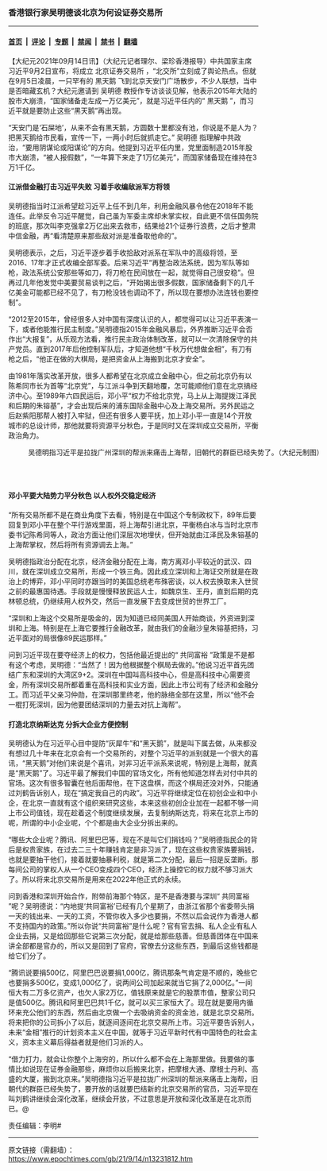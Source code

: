 ### 香港银行家吴明德谈北京为何设证券交易所

---

#### [首页](../../../..?n13231812) &nbsp;|&nbsp; [评论](../../../../../epoch-comment?n13231812) &nbsp;|&nbsp; [专题](../../../../../epoch-special?n13231812) &nbsp;|&nbsp; [禁闻](../../../../../epoch-news?n13231812) &nbsp;|&nbsp; [禁书](../../../../../books?n13231812) &nbsp;|&nbsp; [翻墙](https://github.com/gfw-breaker/nogfw/blob/master/README.md?n13231812)


<div class="post_content" id="artbody" itemprop="articleBody">
 <!-- article content begin -->
 <p>
  【大纪元2021年09月14日讯】（大纪元记者理尔、梁珍香港报导）中共国家主席习近平9月2日宣布，将成立
  <ok href="https://www.epochtimes.com/gb/tag/%E5%8C%97%E4%BA%AC%E8%AF%81%E5%88%B8%E4%BA%A4%E6%98%93%E6%89%80.html">
   北京证券交易所
  </ok>
  ，“北交所”立刻成了舆论热点。但就在9月5日凌晨，一只罕有的
  <ok href="https://www.epochtimes.com/gb/tag/%E9%BB%91%E5%A4%A9%E9%B9%85.html">
   黑天鹅
  </ok>
  飞到北京天安门广场散步，不少人联想，当中是否暗藏玄机？大纪元邀请到
  <ok href="https://www.epochtimes.com/gb/tag/%E5%90%B4%E6%98%8E%E5%BE%B7.html">
   吴明德
  </ok>
  教授作专访谈谈见解，他表示2015年大陆的股市大崩溃，“国家储备走左成一万亿美元”，就是习近平任内的“
  <ok href="https://www.epochtimes.com/gb/tag/%E9%BB%91%E5%A4%A9%E9%B9%85.html">
   黑天鹅
  </ok>
  ”，而习近平就是要防止这些“黑天鹅”再出现。
 </p>
 <p>
  “天安门是‘石屎地’，从来不会有黑天鹅，方圆数十里都没有池，你说是不是人为？把黑天鹅给市民看，宣传一下，一两小时后就抓走它。”
  <ok href="https://www.epochtimes.com/gb/tag/%E5%90%B4%E6%98%8E%E5%BE%B7.html">
   吴明德
  </ok>
  指理解中共政治，“要用阴谋论或阳谋论”的方向。他提到习近平任内里，党里面制造2015年股市大崩溃，“被人报假数”，“一年算下来走了1万亿美元”，而国家储备现在维持在3万1千亿。
 </p>
 <h4>
  江派借金融打击习近平失败 习着手收编敌派军方将领
 </h4>
 <p>
  吴明德指当时江派希望趁习近平上任不到几年，利用金融风暴令他在2018年不能连任。此举反令习近平醒觉，自己虽为军委主席却未掌实权，自此更不信任国务院的班底，那次叫李克强拿2万亿出来去救市，结果给21个证券行浪费，之后才整肃中信金融，再“看清楚原来那些敌对派是准备取他命的”。
 </p>
 <p>
  吴明德表示，之后，习近平逐步着手收拾敌对派系在军队中的高级将领，至2016、17年才正式收编全部军委。后来习近平“再整治政法系统，因为军队等如枪，政法系统公安那些等如刀，将刀枪在民间放在一起，就觉得自己很安稳”。但再过几年他发觉中美要贸易谈判之后，“开始揭出很多假数，国家储备剩下的几千亿美金可能都已经不见了，有刀枪没钱也调动不了，所以现在要想办法连钱也要控制”。
 </p>
 <p>
  “2012至2015年，曾经很多人对中国有深度认识的人，都觉得可以让习近平表演一下，或者他能推行民主制度。”吴明德指2015年金融风暴后，外界推断习近平会否作出“大报复”，从乐观方法看，推行民主政治体制改革，就可以一次清除保守的共产党员。直到2017年后他控制军队后，才知道他想“千秋万代想做金相”，有刀有枪之后，“他正在做的大棋局，是把资金从上海搬到北京才安全”。
 </p>
 <p>
  由1981年落实改革开放，很多人都希望在北京成立金融中心，但之前北京仍有以陈希同市长为首等“北京党”，与江派斗争到天翻地覆，怎可能顺他们意在北京搞经济中心。至1989年六四民运后，邓小平“权力不给北京党，马上从上海提拨江泽民和后期的朱镕基”，才会出现后来的浦东国际金融中心及上海交易所。另外民运之后赵紫阳那帮人被打入牢狱，但还有很多人要平抚，加上邓小平一直是14个开放城市的总设计师，那他就要将资源平分秋色，于是同时又在深圳成立交易所，平衡政治角力。
 </p>
 <figure aria-describedby="caption-attachment-13231876" class="wp-caption aligncenter" id="attachment_13231876" style="width: 600px">
  <ok href="https://i.epochtimes.com/assets/uploads/2021/09/id13231876-9f5b33e102e9a7f7830f01dc9eb59c22.jpeg" target="_blank">
   <img alt="" class="size-large wp-image-13231876" src="https://i.epochtimes.com/assets/uploads/2021/09/id13231876-9f5b33e102e9a7f7830f01dc9eb59c22-600x400.jpeg"/>
  </ok>
  <br/><figcaption class="wp-caption-text" id="caption-attachment-13231876">
   吴德明指习近平是拉拢广州深圳的帮派来痛击上海帮，旧朝代的群臣已经失势了。（大纪元制图）
  </figcaption><br/>
 </figure><br/>
 <h4>
  邓小平要大陆势力平分秋色 以人权外交稳定经济
 </h4>
 <p>
  “所有交易所都不是在商业角度下去看，特别是在中国这个专制政权下，89年后要回复到邓小平在整个平行游戏里面，将上海帮引进北京，平衡杨白冰与当时北京市委书记陈希同等人，政治方面让他们深层次地埋伏，但开始就由江泽民及朱镕基的上海帮掌权，然后将所有资源调去上海。”
 </p>
 <p>
  吴明德指政治分配在北京，经济金融分配在上海，南方离邓小平较近的武汉、四川，就在深圳成立交易所，形成一个铁三角。因此成立深圳和上海证交所就是在政治上的博弈，邓小平同时亦跟当时的美国总统老布殊密谈，以人权去换取未入世贸之前的最惠国待遇。手段就是慢慢释放民运人士，如魏京生、王丹，直到后期的克林顿总统，仍继续用人权外交，然后一直发展下去变成世贸的世界工厂。
 </p>
 <p>
  “深圳和上海这个交易所是吸金的，因为知道已经同美国人开始商谈，外资进到深圳和上海。特别是在上海它要推行金融改革，就由我们的金融沙皇朱镕基把持，习近平面对的局很像89民运那样。”
 </p>
 <p>
  问到习近平现在要夺经济上的权力，包括他最近提出的“
  <ok href="https://www.epochtimes.com/gb/tag/%E5%85%B1%E5%90%8C%E5%AF%8C%E8%A3%95.html">
   共同富裕
  </ok>
  ”政策是不是都有这个考虑，吴明德：“当然了！因为他根据整个棋局去做的。”他说习近平首先团结广东和深圳的大湾区9+2。深圳在中国叫高科技中心，但是高科技中心需要资金，所有深圳交易所都着重在高科技和实业方面，因此上市公司有了经济和金融分工。而习近平父亲习仲勋，在深圳那里终老，他的脉络全部在这里，所以“他不会一棍打死深圳，因为他要团结深圳的力量去对抗上海帮”。
 </p>
 <h4>
  打造北京纳斯达克 分拆大企业方便控制
 </h4>
 <p>
  吴明德认为在习近平心目中提防“灰犀牛”和“黑天鹅”，就是叫下属去做，从来都没有想过几十年来在北京会有一个交易所的，对整个习近平的派别就是一个很大的喜讯，“黑天鹅”对他们来说是个喜讯，对非习近平派系来说呢，特别是上海帮，就真是“黑天鹅”了。习近平最了解我们中国的官场文化，所有他知道怎样去对付中共的官场。这次有很多智囊在他后面帮他，在下这盘棋，而这个棋局还没对外，只能通过刘鹤告诉别人，现在“搞定我自己的内政”。习近平将继续定位在初创企业和中小企，在北京一直就有这个组织来研究这些，本来这些初创企业加在一起都不够一间上市公司值钱，现在趁着这个制度继续发展，去复制纳斯达克，将来在北京上市的呢，所谓的中小企业呢，个个都是由大企业分拆出来的。
 </p>
 <p>
  “哪些大企业呢？腾讯、阿里巴巴等，现在不是叫它们捐钱吗？”吴明德指民企的背后是权贵家族，在过去二三十年赚钱肯定是非习派了，现在这些权贵家族要捐钱，也就是要抽干他们，接着就要抽暴利税，就是第二次分配，最后一招是反垄断。那每间公司的掌权人从一个CEO变成四个CEO，经济上操控它的权力就不够习派大了。所以将来北京交易所是用来在2022年他正式的永续。
 </p>
 <p>
  问到香港和深圳开始合作，附带前海那个特区，是不是香港要与深圳“
  <ok href="https://www.epochtimes.com/gb/tag/%E5%85%B1%E5%90%8C%E5%AF%8C%E8%A3%95.html">
   共同富裕
  </ok>
  ”呢？吴明德说：“内地提‘共同富裕’已经有几个星期了，由浙江省那个省委带头捐一天的钱出来、一天的工资，不管你收入多少也要捐，不然以后会说作为香港人都不支持国内的政策。”所以你说“共同富裕”是什么呢？官有官去捐、私人企业有私人企业去捐，又是给回那些它说第三次分配，就是给那些慈善。但慈善团体在中国来讲全部都是官办的，所以又是回到了官府，官僚去分这些东西，到最后这些钱都是给它们分了。
 </p>
 <p>
  “腾讯说要捐500亿，阿里巴巴说要捐1,000亿，腾讯那条气肯定是不顺的，晚些它也要捐多500亿，变成1,000亿了，说两间公司加起来就当它捐了2,000亿。”一间恒大有二万多亿资产，也欠人家2万亿，值钱原来就是它的股票市值，整家公司只是值500亿。腾讯和阿里巴巴共1千亿，就可以买三家恒大了。现在就是要用内循环来充公他们的东西，然后由北京做一个去吸纳资金的资金池，就是北京交易所。将来把你的公司拆小了以后，就逐间逐间在北京交易所上市。习近平要告诉别人，未来“金相”推行的计划资本主义在中国，就等于习近平新时代有中国特色的社会主义，资本主义幕后得益者就是他们习派的人。
 </p>
 <p>
  “借力打力，就会让你整个上海穷的，所以什么都不会在上海那里做。我要做的事情比如说现在证券金融那些，麻烦你以后搬来北京，把摩根大通、摩根士丹利、高盛的大厦，搬到北京来。”吴明德指习近平是拉拢广州深圳的帮派来痛击上海帮，旧朝代的群臣已经失势了，要开放的话就要巴结新的北京交易所的官员，习近平现在叫刘鹤讲继续会深化改革，继续会开放，不过意思是开放和深化改革是在北京而已。@
 </p>
 <p>
  责任编辑：李明#
 </p>
 <!-- article content end -->
 <div id="below_article_ad">
 </div>
</div>


---

原文链接（需翻墙）：https://www.epochtimes.com/gb/21/9/14/n13231812.htm